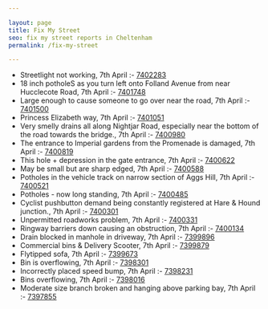 ```yaml
---

layout: page
title: Fix My Street
seo: fix my street reports in Cheltenham
permalink: /fix-my-street

---
```


<!-- fix_marker starts -->

- Streetlight not working, 7th April :- [7402283](https://www.fixmystreet.com/report/7402283)
- 18 inch potholeS as you turn left onto Folland Avenue from near Hucclecote Road, 7th April :- [7401748](https://www.fixmystreet.com/report/7401748)
- Large enough to cause someone to go over near the road, 7th April :- [7401500](https://www.fixmystreet.com/report/7401500)
- Princess Elizabeth way, 7th April :- [7401051](https://www.fixmystreet.com/report/7401051)
- Very smelly drains all along Nightjar Road, especially near the bottom of the road towards the bridge., 7th April :- [7400980](https://www.fixmystreet.com/report/7400980)
- The entrance to Imperial gardens from the Promenade is damaged, 7th April :- [7400819](https://www.fixmystreet.com/report/7400819)
- This hole + depression in the gate entrance, 7th April :- [7400622](https://www.fixmystreet.com/report/7400622)
- May be small but are sharp edged, 7th April :- [7400588](https://www.fixmystreet.com/report/7400588)
- Potholes in the vehicle track on narrow section of Aggs Hill, 7th April :- [7400521](https://www.fixmystreet.com/report/7400521)
- Potholes - now long standing, 7th April :- [7400485](https://www.fixmystreet.com/report/7400485)
- Cyclist pushbutton demand being constantly registered at Hare & Hound junction., 7th April :- [7400301](https://www.fixmystreet.com/report/7400301)
- Unpermitted roadworks problem, 7th April :- [7400331](https://www.fixmystreet.com/report/7400331)
- Ringway barriers down causing an obstruction, 7th April :- [7400134](https://www.fixmystreet.com/report/7400134)
- Drain blocked in manhole in driveway, 7th April :- [7399896](https://www.fixmystreet.com/report/7399896)
- Commercial bins & Delivery Scooter, 7th April :- [7399879](https://www.fixmystreet.com/report/7399879)
- Flytipped sofa, 7th April :- [7399673](https://www.fixmystreet.com/report/7399673)
- Bin is overflowing, 7th April :- [7398301](https://www.fixmystreet.com/report/7398301)
- Incorrectly placed speed bump, 7th April :- [7398231](https://www.fixmystreet.com/report/7398231)
- Bins overflowing, 7th April :- [7398016](https://www.fixmystreet.com/report/7398016)
- Moderate size branch broken and hanging above parking bay, 7th April :- [7397855](https://www.fixmystreet.com/report/7397855)

<!-- fix_marker ends -->